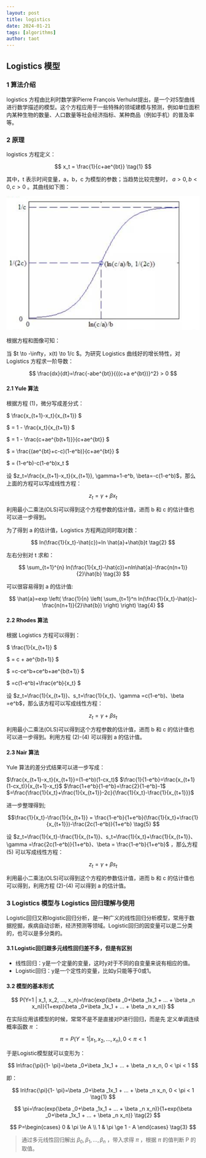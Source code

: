 ```yaml
---
layout: post
title: logistics
date: 2024-01-21
tags: [algorithms]
author: taot
---
```



## Logistics 模型

### 1 算法介绍

logistics 方程由比利时数学家Pierre François Verhulst提出，是一个对S型曲线进行数学描述的模型。这个方程应用于一些特殊的领域建模与预测，例如单位面积内某种生物的数量、人口数量等社会经济指标、某种商品（例如手机）的普及率等。

### 2 原理

logistics 方程定义：

$$
x_t = \frac{1}{c+ae^{bt}} \tag{1}
$$

其中，t 表示时间变量，a，b，c 为模型的参数；当趋势比较完整时， $a>0, b<0, c>0$ 。其曲线如下图：

![Alt text](../blog_images/github_drawing_board_for_gitpages_blog/logistics1.png)

根据方程和图像可知：

当 $t \to -\infty，x(t) \to 1/c $。为研究 Logistics 曲线好的增长特性，对 Logistics 方程求一阶导数：

$$
\frac{dx}{dt}=\frac{-abe^{bt}}{{(c+a e^{bt})}^2} > 0
$$


#### 2.1 Yule 算法

根据方程 (1)，微分写成差分式：

$
\frac{x_{t+1}-x_t}{x_{t+1}}
$

$
= 1 - \frac{x_t}{x_{t+1}}
$

$
= 1 - \frac{c+ae^{b(t+1)}}{c+ae^{bt}}
$

$
= \frac{(ae^{bt}+c-c)(1-e^b)}{c+ae^{bt}}
$

$
= (1-e^b)-c(1-e^b)x_t
$

设 $z_t=\frac{x_{t+1}-x_t}{x_{t+1}}, \gamma=1-e^b, \beta=-c(1-e^b)$，那么上面的方程可以写成线性方程：

$$
z_t=\gamma+\beta x_t
$$

利用最小二乘法(OLS)可以得到这个方程参数的估计值，进而 b 和 c 的估计值也可以进一步得到。

为了得到 a 的估计值，Logistics 方程两边同时取对数：

$$
ln(\frac{1}{x_t}-\hat{c})=ln \hat{a}+\hat{b}t \tag{2}
$$

左右分别对 t 求和：

$$
\sum_{t=1}^{n} ln(\frac{1}{x_t}-\hat{c})=nln\hat{a}-\frac{n(n+1)}{2}\hat{b} \tag{3}
$$

可以很容易得到 a 的估计值:

$$
\hat{a}=exp \left( \frac{1}{n} \left( \sum_{t=1}^n ln(\frac{1}{x_t}-\hat{c}-\frac{n(n+1)}{2}\hat{b}) \right) \right) \tag{4}
$$



#### 2.2 Rhodes 算法

根据 Logistics 方程可以得到：

$
\frac{1}{x_{t+1}} 
$

$
= c + ae^{b(t+1)}
$

$
=c-ce^b+ce^b+ae^{b(t+1)}
$

$
=c(1-e^b)+\frac{e^b}{x_t}
$


设 $z_t=\frac{1}{x_{t+1}}、s_t=\frac{1}{x_t}、\gamma =c(1-e^b)、\beta =e^b$，那么该方程可以写成线性方程：

$$
z_t=\gamma + \beta s_t
$$

利用最小二乘法(OLS)可以得到这个方程参数的估计值，进而 b 和 c 的估计值也可以进一步得到。利用方程 (2)-(4) 可以得到 a 的估计值。

#### 2.3 Nair 算法

Yule 算法的差分式结果可以进一步写成：

$\frac{x_{t+1}-x_t}{x_{t+1}}=(1-e^b)(1-cx_t)$
$\frac{1}{1-e^b}=\frac{x_{t+1}(1-cx_t)}{x_{t+1}-x_t}$
$\frac{1+e^b}{1-e^b}=\frac{2}{1-e^b}-1$
$=\frac{\frac{1}{x_t}+\frac{1}{x_{t+1}}-2c}{\frac{1}{x_t}-\frac{1}{x_{t+1}}}$

进一步整理得到;

$$\frac{1}{x_t}-\frac{1}{x_{t+1}} = \frac{1-e^b}{1+e^b}(\frac{1}{x_t}+\frac{1}{x_{t+1}})-\frac{2c(1-e^b)}{1+e^b} \tag{5} $$

设 $z_t=\frac{1}{x_t}-\frac{1}{x_{t+1}}、s_t=\frac{1}{x_t}+\frac{1}{x_{t+1}}、\gamma =\frac{2c(1-e^b)}{1+e^b}、\beta = \frac{1-e^b}{1+e^b}$ ，那么方程 (5) 可以写成线性方程：

$$
z_t = \gamma + \beta s_t
$$

利用最小二乘法(OLS)可以得到这个方程的参数估计值，进而 b 和 c 的估计值也可以得到，利用方程 (2)-(4) 可以得到 a 的估计值。


### 3 Logistics 模型与 Logistics 回归理解与使用

Logistic回归又称logistic回归分析，是一种广义的线性回归分析模型，常用于数据挖掘，疾病自动诊断，经济预测等领域。Logistic回归的因变量可以是二分类的，也可以是多分类的。

#### 3.1 Logistic回归跟多元线性回归差不多，但是有区别
*  线性回归：y是一个定量的变量，这时y对于不同的自变量来说有相应的值。
*  Logistic回归：y是一个定性的变量，比如y只能等于0或1。
  
#### 3.2 模型的基本形式

$$
P(Y=1 | x_1, x_2, ..., x_n)=\frac{exp(\beta _0+\beta _1x_1 + ... + \beta _n x_n)}{1+exp(\beta _0+\beta _1x_1 + ... + \beta _n x_n)}
$$

在实际应用该模型的时候，常常不是不是直接对P进行回归，而是先 定义单调连续概率函数 $\pi$ ：

$$
\pi=P(Y=1 | x_1, x_2, ..., x_n), 0 < \pi < 1
$$

于是Logistic模型就可以变形为：

$$
ln\frac{\pi}{1- \pi}=\beta _0+\beta _1x_1 + ... + \beta _n x_n, 0 < \pi < 1
$$

即：

$$
ln\frac{\pi}{1- \pi}=\beta _0+\beta _1x_1 + ... + \beta _n x_n, 0 < \pi < 1 \tag{1}
$$

$$
\pi=\frac{exp(\beta _0+\beta _1x_1 + ... + \beta _n x_n)}{1+exp(\beta _0+\beta _1x_1 + ... + \beta _n x_n)} \tag{2}
$$

$$
P=\begin{cases}
    0 & \pi \le A \\
    1 & \pi \ge 1 - A
\end{cases}
\tag{3}
$$

> 通过多元线性回归解出 $\beta _0, \beta _1, ..., \beta _n$ ，带入求得 $\pi$ ，根据 $\pi$ 的值判断 P 的取值。
